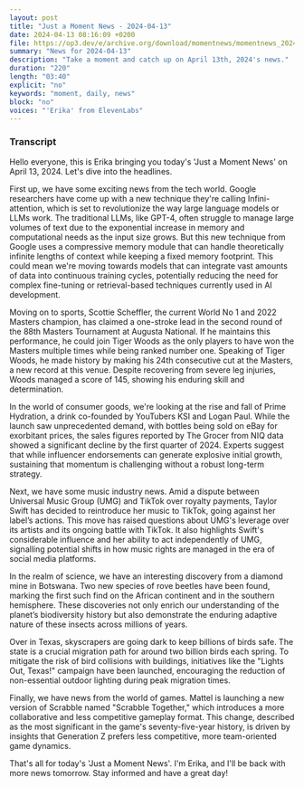 ```yaml
---
layout: post
title: "Just a Moment News - 2024-04-13"
date: 2024-04-13 08:16:09 +0200
file: https://op3.dev/e/archive.org/download/momentnews/momentnews_2024-04-13.mp3
summary: "News for 2024-04-13"
description: "Take a moment and catch up on April 13th, 2024's news."
duration: "220"
length: "03:40"
explicit: "no"
keywords: "moment, daily, news"
block: "no"
voices: "'Erika' from ElevenLabs"
---
```


### Transcript

Hello everyone, this is Erika bringing you today's 'Just a Moment News' on April 13, 2024. Let's dive into the headlines.

First up, we have some exciting news from the tech world. Google researchers have come up with a new technique they're calling Infini-attention, which is set to revolutionize the way large language models or LLMs work. The traditional LLMs, like GPT-4, often struggle to manage large volumes of text due to the exponential increase in memory and computational needs as the input size grows. But this new technique from Google uses a compressive memory module that can handle theoretically infinite lengths of context while keeping a fixed memory footprint. This could mean we're moving towards models that can integrate vast amounts of data into continuous training cycles, potentially reducing the need for complex fine-tuning or retrieval-based techniques currently used in AI development.

Moving on to sports, Scottie Scheffler, the current World No 1 and 2022 Masters champion, has claimed a one-stroke lead in the second round of the 88th Masters Tournament at Augusta National. If he maintains this performance, he could join Tiger Woods as the only players to have won the Masters multiple times while being ranked number one. Speaking of Tiger Woods, he made history by making his 24th consecutive cut at the Masters, a new record at this venue. Despite recovering from severe leg injuries, Woods managed a score of 145, showing his enduring skill and determination.

In the world of consumer goods, we're looking at the rise and fall of Prime Hydration, a drink co-founded by YouTubers KSI and Logan Paul. While the launch saw unprecedented demand, with bottles being sold on eBay for exorbitant prices, the sales figures reported by The Grocer from NIQ data showed a significant decline by the first quarter of 2024. Experts suggest that while influencer endorsements can generate explosive initial growth, sustaining that momentum is challenging without a robust long-term strategy.

Next, we have some music industry news. Amid a dispute between Universal Music Group (UMG) and TikTok over royalty payments, Taylor Swift has decided to reintroduce her music to TikTok, going against her label’s actions. This move has raised questions about UMG's leverage over its artists and its ongoing battle with TikTok. It also highlights Swift's considerable influence and her ability to act independently of UMG, signalling potential shifts in how music rights are managed in the era of social media platforms.

In the realm of science, we have an interesting discovery from a diamond mine in Botswana. Two new species of rove beetles have been found, marking the first such find on the African continent and in the southern hemisphere. These discoveries not only enrich our understanding of the planet’s biodiversity history but also demonstrate the enduring adaptive nature of these insects across millions of years.

Over in Texas, skyscrapers are going dark to keep billions of birds safe. The state is a crucial migration path for around two billion birds each spring. To mitigate the risk of bird collisions with buildings, initiatives like the "Lights Out, Texas!" campaign have been launched, encouraging the reduction of non-essential outdoor lighting during peak migration times.

Finally, we have news from the world of games. Mattel is launching a new version of Scrabble named "Scrabble Together," which introduces a more collaborative and less competitive gameplay format. This change, described as the most significant in the game's seventy-five-year history, is driven by insights that Generation Z prefers less competitive, more team-oriented game dynamics.

That's all for today's 'Just a Moment News'. I'm Erika, and I'll be back with more news tomorrow. Stay informed and have a great day!
